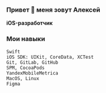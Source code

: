 ### Привет 👋 меня зовут Алексей
**iOS-разработчик**

### Мои навыки
```
Swift
iOS SDK: UIKit, CoreData, XCTest
Git, GitLab, GitHub
SPM, CocoaPods
YandexMobileMetrica
MacOS, Linux
Figma
```
